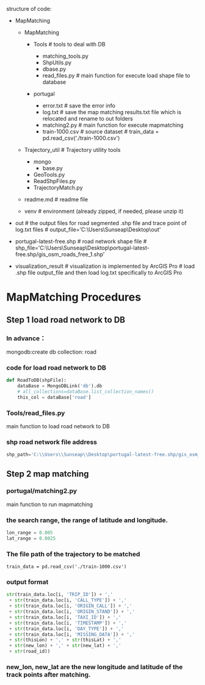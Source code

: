 
structure of code:
-   MapMatching 
    - MapMatching
      - Tools                 # tools to deal with DB
        - matching_tools.py
        - ShpUtils.py
        - dbase.py
        - read_files.py       # main function for execute load shape file to database

      - portugal
        - error.txt           # save the error info
        - log.txt             # save the map matching results.txt file which is relocated and rename to out folders
        - matching2.py        # main function for execute mapmatching
        - train-1000.csv      # source dataset
                              # train_data = pd.read_csv('./train-1000.csv')

    - Trajectory_util         # Trajectory utility tools
      - mongo
        - base.py
      - GeoTools.py
      - ReadShpFiles.py
      - TrajectoryMatch.py

    - readme.md               # readme file
    
    - venv                    # environment (already zipped, if needed, please unzip it)

-   out                       # the output files for road segmented .shp file and trace point of log.txt files
                              # output_file='C:\\Users\\Sunseap\Desktop\\out'

-   portugal-latest-free.shp  # road network shape file
                              # shp_file='C:\\Users\\Sunseap\Desktop\\portugal-latest-free.shp/gis_osm_roads_free_1.shp'

-   visualization_result      # visualization is implemented by ArcGIS Pro
                              # load .shp file output_file and then load log.txt specifically to ArcGIS Pro


# MapMatching Procedures

## Step 1 load road network to DB

### In advance：
mongodb:create db collection: road

### code for load road network to DB
```python
def RoadToDB(shpFile):
    dataBase = MongoDBLink('db').db
    # all_collections=dataBase.list_collection_names()
    this_col = dataBase['road']
```

### Tools/read_files.py  
  main function to load road network to DB

### shp road network file address
```python
shp_path='C:\\Users\\Sunseap\\Desktop\portugal-latest-free.shp/gis_osm_roads_free_1.shp'
```

## Step 2 map matching

### portugal/matching2.py
  main function to run mapmatching

### the search range, the range of latitude and longitude.
```python
lon_range = 0.005
lat_range = 0.0025
```

### The file path of the trajectory to be matched
```
train_data = pd.read_csv('./train-1000.csv')
```

### output format
```python
str(train_data.loc[i, 'TRIP_ID']) + ','
 + str(train_data.loc[i, 'CALL_TYPE']) + ','
 + str(train_data.loc[i, 'ORIGIN_CALL']) + ','
 + str(train_data.loc[i, 'ORIGIN_STAND']) + ','
 + str(train_data.loc[i, 'TAXI_ID']) + ','
 + str(train_data.loc[i, 'TIMESTAMP']) + ','
 + str(train_data.loc[i, 'DAY_TYPE']) + ','
 + str(train_data.loc[i, 'MISSING_DATA']) + ','
 + str(thisLon) + ',' + str(thisLat) + ','
 + str(new_lon) + ',' + str(new_lat) + ','
 + str(road_id))
```
### new_lon, new_lat are the new longitude and latitude of the track points after matching.
